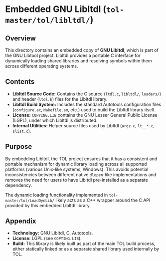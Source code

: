 # Embedded GNU Libltdl (`tol-master/tol/libltdl/`)

## Overview

This directory contains an embedded copy of **GNU Libltdl**, which is part of the GNU Libtool project. Libltdl provides a portable C interface for dynamically loading shared libraries and resolving symbols within them across different operating systems.

## Contents

- **Libltdl Source Code:** Contains the C source (`ltdl.c`, `libltdl/`, `loaders/`) and header (`ltdl.h`) files for the Libltdl library.
- **Libltdl Build System:** Includes the standard Autotools configuration files (`configure.ac`, `Makefile.am`, etc.) used to build the Libltdl library itself.
- **License:** `COPYING.LIB` contains the GNU Lesser General Public License (LGPL), under which Libltdl is distributed.
- **Internal Utilities:** Helper source files used by Libltdl (`argz.c`, `lt__*.c`, `slist.c`).

## Purpose

By embedding Libltdl, the TOL project ensures that it has a consistent and portable mechanism for dynamic library loading across all supported platforms (various Unix-like systems, Windows). This avoids potential inconsistencies between different native `dlopen`-like implementations and removes the need for users to have Libltdl pre-installed as a separate dependency.

The dynamic loading functionality implemented in `tol-master/tol/LoadDynLib/` likely acts as a C++ wrapper around the C API provided by this embedded Libltdl library.

## Appendix

- **Technology:** GNU Libltdl, C, Autotools.
- **License:** LGPL (see `COPYING.LIB`).
- **Build:** This library is likely built as part of the main TOL build process, either statically linked or as a separate shared library used internally by TOL. 